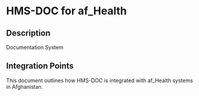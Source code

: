 # HMS-DOC for af_Health

## Description

Documentation System

## Integration Points

This document outlines how HMS-DOC is integrated with af_Health systems in Afghanistan.
